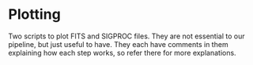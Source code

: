 # Plotting

Two scripts to plot FITS and SIGPROC files. They are not essential to our pipeline, but just useful to have. They each have comments in them explaining how each step works, so refer there for more explanations. 
